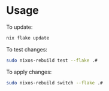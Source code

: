 # Usage

To update:
``` sh
nix flake update
```

To test changes:
``` sh
sudo nixos-rebuild test --flake .#
```

To apply changes:

``` sh
sudo nixos-rebuild switch --flake .#
```
